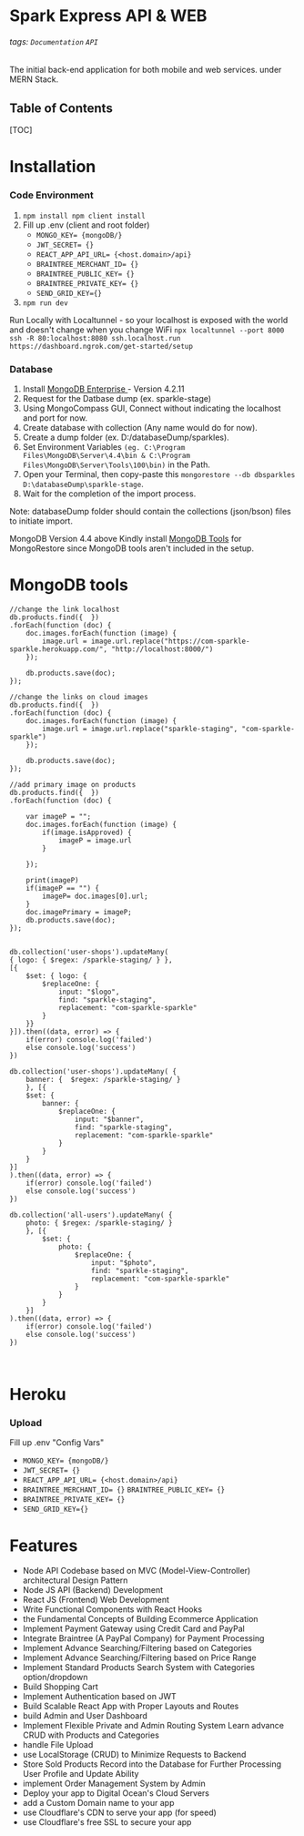 # Spark Express API & WEB

###### tags: `Documentation` `API`

The initial back-end application for both mobile and web services. under MERN Stack.

## Table of Contents

[TOC]

# Installation

### Code Environment

1. `npm install npm client install`
2. Fill up .env (client and root folder)
   - `MONGO_KEY= {mongoDB/} `
   - `JWT_SECRET= {} `
   - `REACT_APP_API_URL= {<host.domain>/api} `
   - `BRAINTREE_MERCHANT_ID= {} `
   - `BRAINTREE_PUBLIC_KEY= {} `
   - `BRAINTREE_PRIVATE_KEY= {} `
   - `SEND_GRID_KEY={}`
3. `npm run dev`

Run Locally with Localtunnel - so your localhost is exposed with the world and doesn't change when you change WiFi `npx localtunnel --port 8000 ssh -R 80:localhost:8080 ssh.localhost.run https://dashboard.ngrok.com/get-started/setup`

### Database

1. Install [MongoDB Enterprise ](https://www.mongodb.com/try/download/enterprise) - Version 4.2.11
2. Request for the Datbase dump (ex. sparkle-stage)
3. Using MongoCompass GUI, Connect without indicating the localhost and port for now.
4. Create database with collection (Any name would do for now).
5. Create a dump folder (ex. D:/databaseDump/sparkles).
6. Set Environment Variables `(eg. C:\Program Files\MongoDB\Server\4.4\bin & C:\Program Files\MongoDB\Server\Tools\100\bin)` in the Path.
7. Open your Terminal, then copy-paste this `mongorestore --db dbsparkles D:\databaseDump\sparkle-stage`.
8. Wait for the completion of the import process.

Note: databaseDump folder should contain the collections (json/bson) files to initiate import.

MongoDB Version 4.4 above Kindly install [MongoDB Tools](https://fastdl.mongodb.org/tools/db/mongodb-database-tools-windows-x86_64-100.2.1.msi) for MongoRestore since MongoDB tools aren't included in the setup.

# MongoDB tools

```
//change the link localhost
db.products.find({  })
.forEach(function (doc) {
    doc.images.forEach(function (image) {
        image.url = image.url.replace("https://com-sparkle-sparkle.herokuapp.com/", "http://localhost:8000/")
    });

    db.products.save(doc);
});

//change the links on cloud images
db.products.find({  })
.forEach(function (doc) {
    doc.images.forEach(function (image) {
        image.url = image.url.replace("sparkle-staging", "com-sparkle-sparkle")
    });

    db.products.save(doc);
});

//add primary image on products
db.products.find({  })
.forEach(function (doc) {

    var imageP = "";
    doc.images.forEach(function (image) {
        if(image.isApproved) {
            imageP = image.url
        }

    });

    print(imageP)
    if(imageP == "") {
        imageP= doc.images[0].url;
    }
    doc.imagePrimary = imageP;
    db.products.save(doc);
});


db.collection('user-shops').updateMany(
{ logo: { $regex: /sparkle-staging/ } },
[{
    $set: { logo: {
        $replaceOne: {
            input: "$logo",
            find: "sparkle-staging",
            replacement: "com-sparkle-sparkle"
        }
    }}
}]).then((data, error) => {
    if(error) console.log('failed')
    else console.log('success')
})

db.collection('user-shops').updateMany( {
    banner: {  $regex: /sparkle-staging/ }
    }, [{
    $set: {
        banner: {
            $replaceOne: {
                input: "$banner",
                find: "sparkle-staging",
                replacement: "com-sparkle-sparkle"
            }
        }
    }
}]
).then((data, error) => {
    if(error) console.log('failed')
    else console.log('success')
})

db.collection('all-users').updateMany( {
    photo: { $regex: /sparkle-staging/ }
    }, [{
        $set: {
            photo: {
                $replaceOne: {
                    input: "$photo",
                    find: "sparkle-staging",
                    replacement: "com-sparkle-sparkle"
                }
            }
        }
    }]
).then((data, error) => {
    if(error) console.log('failed')
    else console.log('success')
})



```

# Heroku

### Upload

Fill up .env "Config Vars"

- `MONGO_KEY= {mongoDB/}`
- `JWT_SECRET= {}`
- `REACT_APP_API_URL= {<host.domain>/api} `
- `BRAINTREE_MERCHANT_ID= {}` `BRAINTREE_PUBLIC_KEY= {} `
- `BRAINTREE_PRIVATE_KEY= {}`
- `SEND_GRID_KEY={}`

# Features

- Node API Codebase based on MVC (Model-View-Controller) architectural Design Pattern
- Node JS API (Backend) Development
- React JS (Frontend) Web Development
- Write Functional Components with React Hooks
- the Fundamental Concepts of Building Ecommerce Application
- Implement Payment Gateway using Credit Card and PayPal
- Integrate Braintree (A PayPal Company) for Payment Processing
- Implement Advance Searching/Filtering based on Categories
- Implement Advance Searching/Filtering based on Price Range
- Implement Standard Products Search System with Categories option/dropdown
- Build Shopping Cart
- Implement Authentication based on JWT
- Build Scalable React App with Proper Layouts and Routes
- build Admin and User Dashboard
- Implement Flexible Private and Admin Routing System Learn advance CRUD with Products and Categories
- handle File Upload
- use LocalStorage (CRUD) to Minimize Requests to Backend
- Store Sold Products Record into the Database for Further Processing User Profile and Update Ability
- implement Order Management System by Admin
- Deploy your app to Digital Ocean's Cloud Servers
- add a Custom Domain name to your app
- use Cloudflare's CDN to serve your app (for speed)
- use Cloudflare's free SSL to secure your app
